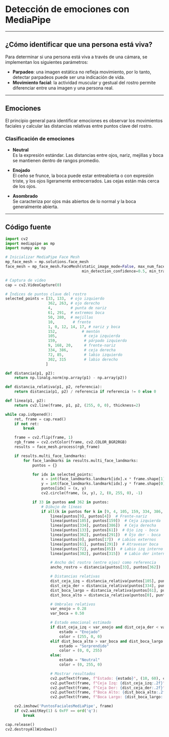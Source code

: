 # Detección de emociones con MediaPipe
---

## ¿Cómo identificar que una persona está viva?

Para determinar si una persona está viva a través de una cámara, se implementan los siguientes parámetros:

- **Parpadeo**: una imagen estática no refleja movimiento, por lo tanto, detectar parpadeos puede ser una indicación de vida.
- **Movimiento facial**: la actividad muscular y gestual del rostro permite diferenciar entre una imagen y una persona real.

---

## Emociones

El principio general para identificar emociones es observar los movimientos faciales y calcular las distancias relativas entre puntos clave del rostro.

### Clasificación de emociones

- **Neutral**  
  Es la expresión estándar. Las distancias entre ojos, nariz, mejillas y boca se mantienen dentro de rangos promedio.

- **Enojado**  
  El ceño se frunce, la boca puede estar entreabierta o con expresión triste, y los ojos ligeramente entrecerrados. Las cejas están más cerca de los ojos.

- **Asombrado**  
  Se caracteriza por ojos más abiertos de lo normal y la boca generalmente abierta.

---

## Código fuente

```python
import cv2
import mediapipe as mp
import numpy as np

# Inicializar MediaPipe Face Mesh
mp_face_mesh = mp.solutions.face_mesh
face_mesh = mp_face_mesh.FaceMesh(static_image_mode=False, max_num_faces=2, 
                                  min_detection_confidence=0.5, min_tracking_confidence=0.5)

# Captura de video
cap = cv2.VideoCapture(0)

# Índices de puntos clave del rostro
selected_points = [33, 133,  # ojo izquierdo
                   362, 263, # ojo derecho
                   4,        # punta de nariz
                   61, 291,  # extremos boca
                   50, 280,  # mejillas
                   10,        # frente
                   1, 0, 12, 14, 17, # nariz y boca
                   152,           # mentón
                   105,            # ceja izquierda
                   159,            # párpado izquierdo
                   9, 168, 20,     # frente-nariz
                   334, 386,       # ceja derecha
                   72, 85,         # labio izquierdo
                   302, 315        # labio derecho
                  ]

def distancia(p1, p2):
    return np.linalg.norm(np.array(p1) - np.array(p2))

def distancia_relativa(p1, p2, referencia):
    return distancia(p1, p2) / referencia if referencia != 0 else 0

def linea(p1, p2):
    return cv2.line(frame, p1, p2, (255, 0, 0), thickness=2)

while cap.isOpened():
    ret, frame = cap.read()
    if not ret:
        break

    frame = cv2.flip(frame, 1)
    rgb_frame = cv2.cvtColor(frame, cv2.COLOR_BGR2RGB)
    results = face_mesh.process(rgb_frame)

    if results.multi_face_landmarks:
        for face_landmarks in results.multi_face_landmarks:
            puntos = {}

            for idx in selected_points:
                x = int(face_landmarks.landmark[idx].x * frame.shape[1])
                y = int(face_landmarks.landmark[idx].y * frame.shape[0])
                puntos[idx] = (x, y)
                cv2.circle(frame, (x, y), 2, (0, 255, 0), -1)

            if 33 in puntos and 362 in puntos:
                # Dibujo de líneas
                if all(k in puntos for k in [9, 4, 105, 159, 334, 386, 133, 61, 362, 291, 0, 17, 72, 85, 302, 315]):
                    linea(puntos[9], puntos[4])  # Frente-nariz
                    linea(puntos[105], puntos[159])  # Ceja izquierda
                    linea(puntos[334], puntos[386])  # Ceja derecha
                    linea(puntos[133], puntos[61])  # Ojo izq - boca
                    linea(puntos[362], puntos[291])  # Ojo der - boca
                    linea(puntos[0], puntos[17])  # Labios externos
                    linea(puntos[61], puntos[291])  # Atravesar boca
                    linea(puntos[72], puntos[85])  # Labio izq interno
                    linea(puntos[302], puntos[315])  # Labio der interno

                    # Ancho del rostro (entre ojos) como referencia
                    ancho_rostro = distancia(puntos[33], puntos[362])

                    # Distancias relativas
                    dist_ceja_izq = distancia_relativa(puntos[105], puntos[159], ancho_rostro)
                    dist_ceja_der = distancia_relativa(puntos[334], puntos[386], ancho_rostro)
                    dist_boca_largo = distancia_relativa(puntos[61], puntos[291], ancho_rostro)
                    dist_boca_alto = distancia_relativa(puntos[0], puntos[17], ancho_rostro)

                    # Umbrales relativos
                    var_enojo = 0.28
                    var_boca = 0.50

                    # Estado emocional estimado
                    if dist_ceja_izq < var_enojo and dist_ceja_der < var_enojo:
                        estado = "Enojado"
                        color = (255, 0, 0)
                    elif dist_boca_alto > var_boca and dist_boca_largo > var_boca and dist_ceja_der > var_enojo and dist_ceja_izq > var_enojo:
                        estado = "Sorprendido"
                        color = (0, 0, 255)
                    else:
                        estado = "Neutral"
                        color = (0, 255, 0)

                    # Mostrar resultados
                    cv2.putText(frame, f"Estado: {estado}", (10, 60), cv2.FONT_HERSHEY_SIMPLEX, 1, color, 2)
                    cv2.putText(frame, f"Ceja Izq: {dist_ceja_izq:.2f}", (10, 100), cv2.FONT_HERSHEY_SIMPLEX, 0.5, color, 2)
                    cv2.putText(frame, f"Ceja Der: {dist_ceja_der:.2f}", (10, 120), cv2.FONT_HERSHEY_SIMPLEX, 0.5, color, 2)
                    cv2.putText(frame, f"Boca Alto: {dist_boca_alto:.2f}", (10, 140), cv2.FONT_HERSHEY_SIMPLEX, 0.5, color, 2)
                    cv2.putText(frame, f"Boca Largo: {dist_boca_largo:.2f}", (10, 160), cv2.FONT_HERSHEY_SIMPLEX, 0.5, color, 2)

    cv2.imshow('PuntosFacialesMediaPipe', frame)
    if cv2.waitKey(1) & 0xFF == ord('q'):
        break

cap.release()
cv2.destroyAllWindows()
```